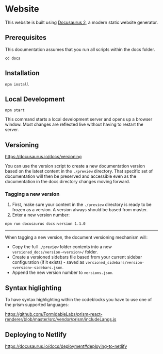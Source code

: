 # Website

This website is built using [Docusaurus 2](https://docusaurus.io/), a modern static website generator.

## Prerequisites
This documentation assumes that you run all scripts within the docs folder.

```console
cd docs
```

## Installation

```console
npm install
```

## Local Development

```console
npm start
```

This command starts a local development server and opens up a browser window. Most changes are reflected live without having to restart the server.

## Versioning
https://docusaurus.io/docs/versioning

You can use the version script to create a new documentation version based on the latest content in the `./preview` directory. That specific set of documentation will then be preserved and accessible even as the documentation in the docs directory changes moving forward.

### Tagging a new version

1. First, make sure your content in the `./preview` directory is ready to be frozen as a version. A version always should be based from master.
2. Enter a new version number: 
   
`npm run docusaurus docs:version 1.1.0`

---
When tagging a new version, the document versioning mechanism will:

- Copy the full `./preview` folder contents into a new `versioned_docs/version-<version>/` folder.
- Create a versioned sidebars file based from your current sidebar configuration (if it exists) - saved as `versioned_sidebars/version-<version>-sidebars.json`.
- Append the new version number to `versions.json`.

## Syntax higlighting

To have syntax highlighting within the codeblocks you have to use one of the prism supported languages:

https://github.com/FormidableLabs/prism-react-renderer/blob/master/src/vendor/prism/includeLangs.js
## Deploying to Netlify

https://docusaurus.io/docs/deployment#deploying-to-netlify
